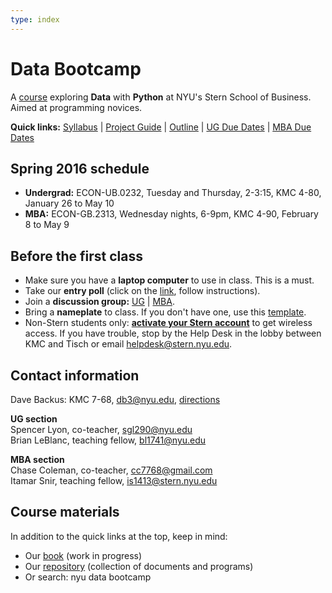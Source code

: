 ```yaml
---
type: index
---
```


# Data Bootcamp

A [course](http://databootcamp.nyuecon.com/bootcamp_faq/) exploring **Data** with **Python** at NYU's Stern School of Business.  Aimed at programming novices.  

**Quick links:**  [Syllabus](https://github.com/DaveBackus/Data_Bootcamp/blob/master/Documents/bootcamp_syllabus.pdf) | [Project Guide](https://github.com/DaveBackus/Data_Bootcamp/blob/master/Documents/bootcamp_project.pdf) | [Outline](/bootcamp_outline) | [UG Due Dates](/bootcamp_duedates_ug) | [MBA Due Dates](/bootcamp_duedates_mba)     

<!--
Discussion groups:  [UG](https://groups.google.com/forum/#!forum/nyu_data_bootcamp_ug) | [MBA](https://groups.google.com/forum/#!forum/nyu_data_bootcamp_mba)   
-->


## Spring 2016 schedule 

* **Undergrad:**  ECON-UB.0232, Tuesday and Thursday, 2-3:15, KMC 4-80, January 26 to May 10
* **MBA:**  ECON-GB.2313, Wednesday nights, 6-9pm, KMC 4-90, February 8 to May 9


## Before the first class

* Make sure you have a **laptop computer** to use in class.  This is a must.  
* Take our **entry poll** (click on the [link](https://docs.google.com/forms/d/1N7ugrqIQNHm_e1BLVAtaRMnC8SmSiTDMoYBy_0FYZic/viewform), follow instructions).  
* Join a **discussion group:** [UG](https://groups.google.com/forum/#!forum/nyu_data_bootcamp_ug) | [MBA](https://groups.google.com/forum/#!forum/nyu_data_bootcamp_mba).
* Bring a **nameplate** to class.  If you don't have one, use this [template](https://docs.google.com/document/d/18mDKqDO-48wbwYfFEGD0BAYJRsshRRRxR9IEKhekTWM/edit?usp=sharing). 
* Non-Stern students only:  **[activate your Stern account](https://w3.stern.nyu.edu/start/home)** to get wireless access.  If you have trouble, stop by the Help Desk in the lobby between KMC and Tisch or email [helpdesk@stern.nyu.edu](mailto:helpdesk@stern.nyu.edu).  


## Contact information

Dave Backus:  KMC 7-68, [db3@nyu.edu](mailto:db3@nyu.edu), [directions](http://pages.stern.nyu.edu/~dbackus/)

**UG section** <br> Spencer Lyon, co-teacher, [sgl290@nyu.edu](mailto:sgl290@nyu.edu) <br> Brian LeBlanc, teaching fellow, [bl1741@nyu.edu](mailto:bl1741@nyu.edu) 

**MBA section** <br> Chase Coleman, co-teacher, [cc7768@gmail.com](mailto:cc7768@gmail.com) <br> Itamar Snir, teaching fellow, [is1413@stern.nyu.edu](mailto:is1413@stern.nyu.edu)  


## Course materials

In addition to the quick links at the top, keep in mind:

* Our [book](https://www.gitbook.com/book/davebackus/test/details) (work in progress)
* Our [repository](https://github.com/DaveBackus/Data_Bootcamp#data-bootcamp) (collection of documents and programs) 
* Or search:  nyu data bootcamp
